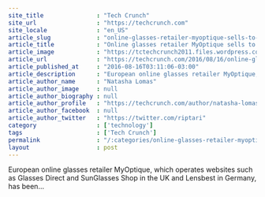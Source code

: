 ```yaml
---
site_title               : "Tech Crunch"
site_url                 : "https://techcrunch.com"
site_locale              : "en_US"
article_slug             : "online-glasses-retailer-myoptique-sells-to-lens-maker-essilor-for-close-to-s160m"
article_title            : "Online glasses retailer MyOptique sells to lens-maker Essilor for close to $160M"
article_image            : "https://tctechcrunch2011.files.wordpress.com/2015/08/screen-shot-2015-08-14-at-4-22-15-pm.png?w=764&h=400&crop=1"
article_url              : "https://techcrunch.com/2016/08/16/online-glasses-retailer-myoptique-sells-to-lens-maker-essilor-for-close-to-160m/"
article_published_at     : "2016-08-16T03:11:06-03:00"
article_description      : "European online glasses retailer MyOptique, which operates websites such as Glasses Direct and SunGlasses Shop in the UK and Lensbest in Germany, has been..."
article_author_name      : "Natasha Lomas"
article_author_image     : null
article_author_biography : null
article_author_profile   : "https://techcrunch.com/author/natasha-lomas/"
article_author_facebook  : null
article_author_twitter   : "https://twitter.com/riptari"
category                 : ['technology']
tags                     : ['Tech Crunch']
permalink                : "/:categories/online-glasses-retailer-myoptique-sells-to-lens-maker-essilor-for-close-to-s160m/"
layout                   : post
---
```


European online glasses retailer MyOptique, which operates websites such as Glasses Direct and SunGlasses Shop in the UK and Lensbest in Germany, has been...
